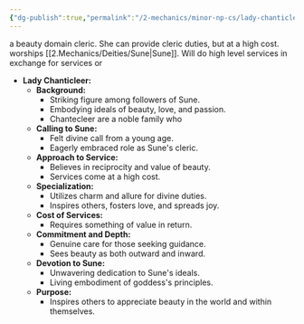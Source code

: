 ```yaml
---
{"dg-publish":true,"permalink":"/2-mechanics/minor-np-cs/lady-chanticleer/"}
---
```


a beauty domain cleric. She can provide cleric duties, but at a high cost.
worships [[2.Mechanics/Deities/Sune\|Sune]].
Will do high level services in exchange for services or 


- **Lady Chanticleer:**
  - **Background:** 
    - Striking figure among followers of Sune.
    - Embodying ideals of beauty, love, and passion.
    - Chantecleer are a noble family who 
  - **Calling to Sune:**
    - Felt divine call from a young age.
    - Eagerly embraced role as Sune's cleric.
  - **Approach to Service:**
    - Believes in reciprocity and value of beauty.
    - Services come at a high cost.
  - **Specialization:**
    - Utilizes charm and allure for divine duties.
    - Inspires others, fosters love, and spreads joy.
  - **Cost of Services:**
    - Requires something of value in return.
  - **Commitment and Depth:**
    - Genuine care for those seeking guidance.
    - Sees beauty as both outward and inward.
  - **Devotion to Sune:**
    - Unwavering dedication to Sune's ideals.
    - Living embodiment of goddess's principles.
  - **Purpose:**
    - Inspires others to appreciate beauty in the world and within themselves.